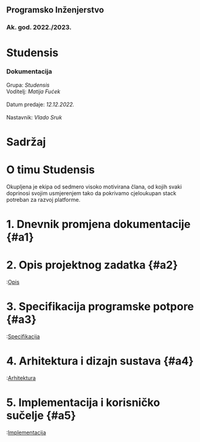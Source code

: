 <div class="cover">
	<div class="top">
		<h2> Programsko Inženjerstvo </h2>
		<h3> Ak. god. 2022./2023. </h3>
	</div>
	<div class="middle">
		<h1> Studensis </h1>
		<h3> Dokumentacija </h3>
	</div>
	<div class="bottom">
		Grupa: <i> Studensis </i>
		<br/>
		Voditelj: <i> Matija Fućek </i>
		<br/>
		<br/>
		Datum predaje: <i> 12.12.2022. </i>
		<br/>
		<br/>
		Nastavnik: <i> Vlado Sruk </i>
	</div>
</div>

# Sadržaj

<!-- 1 (Dnevnik promjena dokumentacije)[#] -->

# O timu Studensis

Okupljena je ekipa od sedmero visoko motivirana člana, od kojih svaki doprinosi svojim usmjerenjem tako da pokrivamo cjeloukupan stack potreban za razvoj platforme.

# 1. Dnevnik promjena dokumentacije {#a1}

# 2. Opis projektnog zadatka {#a2}

:[Opis](./chapters/opis/opis.md)

# 3. Specifikacija programske potpore {#a3}

:[Specifikacija](./chapters/specifikacija/specifikacija.md)

# 4. Arhitektura i dizajn sustava {#a4}

:[Arhitektura](./chapters/arhitektura/arhitektura.md)

# 5. Implementacija i korisničko sučelje {#a5}

:[Implementacija](./chapters/implementacija/implementacija.md)
